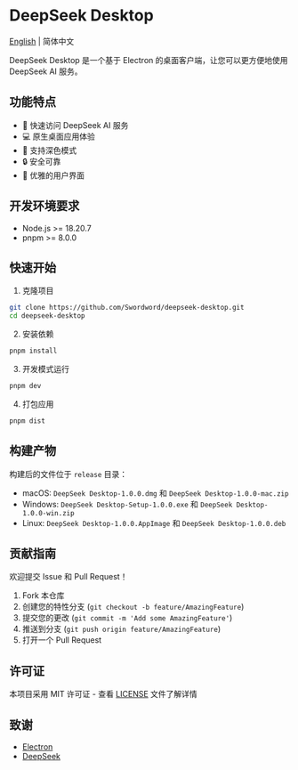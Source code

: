 # DeepSeek Desktop

[English](./README.md) | 简体中文

DeepSeek Desktop 是一个基于 Electron 的桌面客户端，让您可以更方便地使用 DeepSeek AI 服务。

## 功能特点

- 🚀 快速访问 DeepSeek AI 服务
- 💻 原生桌面应用体验
- 🌙 支持深色模式
- 🔒 安全可靠
- 🎨 优雅的用户界面

## 开发环境要求

- Node.js >= 18.20.7
- pnpm >= 8.0.0

## 快速开始

1. 克隆项目
```bash
git clone https://github.com/Swordword/deepseek-desktop.git
cd deepseek-desktop
```

2. 安装依赖
```bash
pnpm install
```

3. 开发模式运行
```bash
pnpm dev
```

4. 打包应用
```bash
pnpm dist
```

## 构建产物

构建后的文件位于 `release` 目录：

- macOS: `DeepSeek Desktop-1.0.0.dmg` 和 `DeepSeek Desktop-1.0.0-mac.zip`
- Windows: `DeepSeek Desktop-Setup-1.0.0.exe` 和 `DeepSeek Desktop-1.0.0-win.zip`
- Linux: `DeepSeek Desktop-1.0.0.AppImage` 和 `DeepSeek Desktop-1.0.0.deb`

## 贡献指南

欢迎提交 Issue 和 Pull Request！

1. Fork 本仓库
2. 创建您的特性分支 (`git checkout -b feature/AmazingFeature`)
3. 提交您的更改 (`git commit -m 'Add some AmazingFeature'`)
4. 推送到分支 (`git push origin feature/AmazingFeature`)
5. 打开一个 Pull Request

## 许可证

本项目采用 MIT 许可证 - 查看 [LICENSE](LICENSE) 文件了解详情

## 致谢

- [Electron](https://www.electronjs.org/)
- [DeepSeek](https://chat.deepseek.com/) 